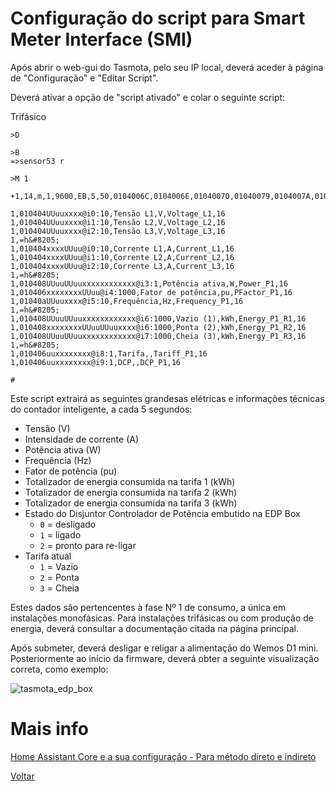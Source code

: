 # Configuração do script para Smart Meter Interface (SMI)

Após abrir o web-gui do Tasmota, pelo seu IP local, deverá aceder à página de "Configuração" e "Editar Script".

Deverá ativar a opção de "script ativado" e colar o seguinte script:

Trifásico 

```
>D
 
>B
=>sensor53 r
 
>M 1
 
+1,14,m,1,9600,EB,5,50,0104006C,0104006E,01040070,01040079,0104007A,0104007F,01040026,01040028,0104000B,01040084
 
1,010404UUuuxxxx@i0:10,Tensão L1,V,Voltage_L1,16
1,010404UUuuxxxx@i1:10,Tensão L2,V,Voltage_L2,16
1,010404UUuuxxxx@i2:10,Tensão L3,V,Voltage_L3,16
1,=h&#8205;
1,010404xxxxUUuu@i0:10,Corrente L1,A,Current_L1,16
1,010404xxxxUUuu@i1:10,Corrente L2,A,Current_L2,16
1,010404xxxxUUuu@i2:10,Corrente L3,A,Current_L3,16
1,=h&#8205;
1,010408UUuuUUuuxxxxxxxxxxxx@i3:1,Potência ativa,W,Power_P1,16
1,010406xxxxxxxxUUuu@i4:1000,Fator de potência,pu,PFactor_P1,16
1,01040aUUuuxxxx@i5:10,Frequência,Hz,Frequency_P1,16
1,=h&#8205;
1,010408UUuuUUuuxxxxxxxxxxxx@i6:1000,Vazio (1),kWh,Energy_P1_R1,16
1,010408xxxxxxxxUUuuUUuuxxxx@i6:1000,Ponta (2),kWh,Energy_P1_R2,16
1,010408UUuuUUuuxxxxxxxxxxxx@i7:1000,Cheia (3),kWh,Energy_P1_R3,16
1,=h&#8205;
1,010406uuxxxxxxxx@i8:1,Tarifa,,Tariff_P1,16
1,010406uuxxxxxxxx@i9:1,DCP,,DCP_P1,16

#

```

Este script extrairá as seguintes grandesas elétricas e informações técnicas do contador inteligente, a cada 5 segundos:

* Tensão (V)
* Intensidade de corrente (A)
* Potência ativa (W)
* Frequência (Hz)
* Fator de potência (pu)
* Totalizador de energia consumida na tarifa 1 (kWh)
* Totalizador de energia consumida na tarifa 2 (kWh)
* Totalizador de energia consumida na tarifa 3 (kWh)
* Estado do Disjuntor Controlador de Potência embutido na EDP Box
  - `0` = desligado
  - `1` = ligado
  - `2` = pronto para re-ligar
* Tarifa atual
  - `1` = Vazio
  - `2` = Ponta
  - `3` = Cheia


Estes dados são pertencentes à fase Nº 1 de consumo, a única em instalações monofásicas. Para instalações trifásicas ou com produção de energia, deverá consultar a documentação citada na página principal.

Após submeter, deverá desligar e religar a alimentação do Wemos D1 mini. Posteriormente ao início da firmware, deverá obter a seguinte visualização correta, como exemplo:

![tasmota_edp_box](./img/tasmota_edp_box.png)
>


# Mais info

[Home Assistant Core e a sua configuração - Para método direto e indireto](../Home%20Assistant/README.md)

[Voltar](./README.md)
